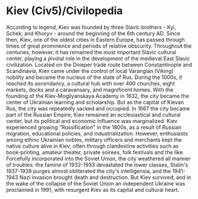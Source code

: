 # Kiev (Civ5)/Civilopedia

According to legend, Kiev was founded by three Slavic brothers - Kyi, Schek, and Khoryv - around the beginning of the 6th century AD. Since then, Kiev, one of the oldest cities in Eastern Europe, has passed through times of great prominence and periods of relative obscurity. Throughout the centuries, however, it has remained the most important Slavic cultural center, playing a pivotal role in the development of the medieval East Slavic civilization.
Located on the Dnieper trade route between Constantinople and Scandinavia, Kiev came under the control of local Varangian (Viking) nobility and became the nucleus of the state of Rus. During the 1000s, it reached its ascendancy, a cultural hub with over 400 churches, eight markets, docks and a caravansary, and magnificent homes. With the founding of the Kiev-Mogilyanskaya Academy in 1632, the city became the center of Ukrainian learning and scholarship. But as the capital of Kievan Rus, the city was repeatedly sacked and occupied.
In 1667 the city became part of the Russian Empire; Kiev remained an ecclesiastical and cultural center, but its political and economic influence was marginalized. Kiev experienced growing "Russification" in the 1800s, as a result of Russian migration, educational policies, and industrialization. However, enthusiasts among ethnic Ukrainian nobles, military officers and merchants kept the native culture alive in Kiev, often through clandestine activities such as book-printing, amateur theater, private soirees, folk festivals and the like.
Forcefully incorporated into the Soviet Union, the city weathered all manner of troubles: the famine of 1932-1933 devastated the lower classes, Stalin's 1937-1938 purges almost obliterated the city's intelligensia, and the 1941-1943 Nazi invasion brought death and destruction. But Kiev survived, and in the wake of the collapse of the Soviet Union an independent Ukraine was proclaimed in 1991, with resurgent Kiev as its capital and cultural heart.
